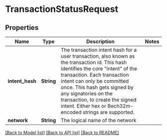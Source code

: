 # TransactionStatusRequest

## Properties

Name | Type | Description | Notes
------------ | ------------- | ------------- | -------------
**intent_hash** | **String** | The transaction intent hash for a user transaction, also known as the transaction id. This hash identifies the core \"intent\" of the transaction. Each transaction intent can only be committed once. This hash gets signed by any signatories on the transaction, to create the signed intent. Either hex or Bech32m-encoded strings are supported.  | 
**network** | **String** | The logical name of the network | 

[[Back to Model list]](../README.md#documentation-for-models) [[Back to API list]](../README.md#documentation-for-api-endpoints) [[Back to README]](../README.md)


